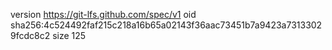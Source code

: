 version https://git-lfs.github.com/spec/v1
oid sha256:4c524492faf215c218a16b65a02143f36aac73451b7a9423a73133029fcdc8c2
size 125
